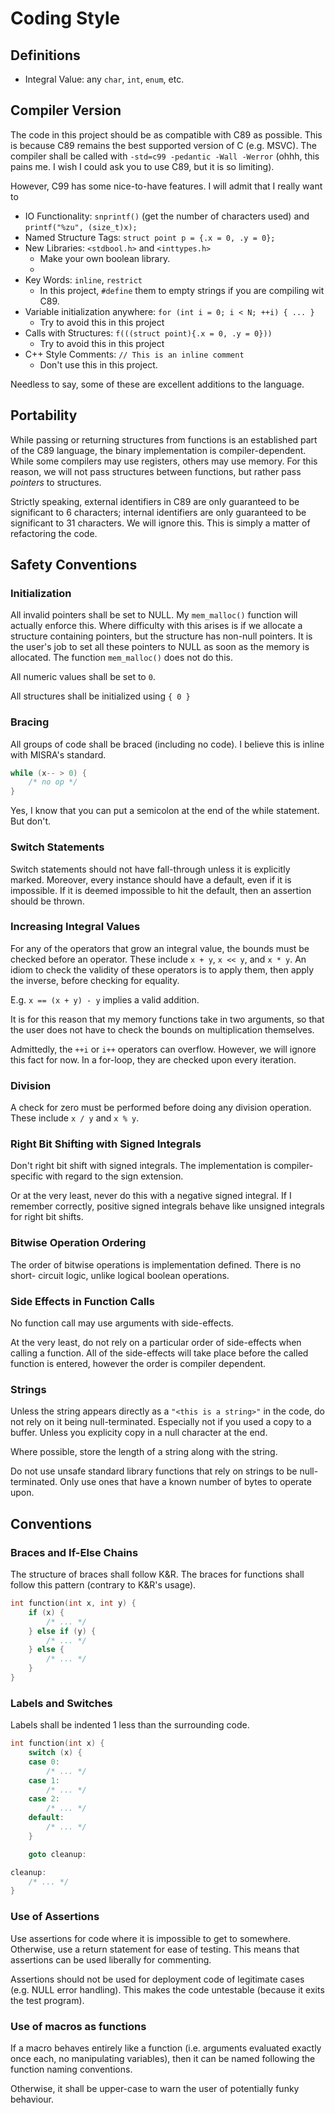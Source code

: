 # Coding Style

## Definitions

* Integral Value: any `char`, `int`, `enum`, etc.

## Compiler Version
The code in this project should be as compatible with C89 as possible. This is
because C89 remains the best supported version of C (e.g. MSVC). The compiler
shall be called with `-std=c99 -pedantic -Wall -Werror` (ohhh, this pains me. I
wish I could ask you to use C89, but it is so limiting).

However, C99 has some nice-to-have features. I will admit that I really want to

* IO Functionality: `snprintf()` (get the number of characters used) and
`printf("%zu", (size_t)x);`
* Named Structure Tags: `struct point p = {.x = 0, .y = 0};`
* New Libraries: `<stdbool.h>` and `<inttypes.h>`
    * Make your own boolean library.
    * 
* Key Words: `inline`, `restrict`
    * In this project, `#define` them to empty strings if you are compiling
    wit C89.
* Variable initialization anywhere: `for (int i = 0; i < N; ++i) { ... }`
    * Try to avoid this in this project
* Calls with Structures: `f(((struct point){.x = 0, .y = 0}))`
    * Try to avoid this in this project
* C++ Style Comments: `// This is an inline comment`
    * Don't use this in this project.

Needless to say, some of these are excellent additions to the language.

## Portability
While passing or returning structures from functions is an established part of
the C89 language, the binary implementation is compiler-dependent. While some
compilers may use registers, others may use memory. For this reason, we will
not pass structures between functions, but rather pass _pointers_ to structures.

Strictly speaking, external identifiers in C89 are only guaranteed to be
significant to 6 characters; internal identifiers are only guaranteed to be
significant to 31 characters. We will ignore this. This is simply a matter of
refactoring the code.

## Safety Conventions

### Initialization
All invalid pointers shall be set to NULL. My `mem_malloc()` function will
actually enforce this. Where difficulty with this arises is if we allocate a
structure containing pointers, but the structure has non-null pointers. It is
the user's job to set all these pointers to NULL as soon as the memory is
allocated. The function `mem_malloc()` does not do this.

All numeric values shall be set to `0`.

All structures shall be initialized using `{ 0 }`

### Bracing
All groups of code shall be braced (including no code). I believe this is inline
with MISRA's standard.

```c
while (x-- > 0) {
    /* no op */
}
```

Yes, I know that you can put a semicolon at the end of the while statement. But
don't.


### Switch Statements
Switch statements should not have fall-through unless it is explicitly marked.
Moreover, every instance should have a default, even if it is impossible. If it
is deemed impossible to hit the default, then an assertion should be thrown.

### Increasing Integral Values
For any of the operators that grow an integral value, the bounds must be checked
before an operator. These include `x + y`, `x << y`, and `x * y`. An idiom to
check the validity of these operators is to apply them, then apply the inverse,
before checking for equality.

E.g. `x == (x + y) - y` implies a valid addition.

It is for this reason that my memory functions take in two arguments, so that
the user does not have to check the bounds on multiplication themselves.

Admittedly, the `++i` or `i++` operators can overflow. However, we will ignore
this fact for now. In a for-loop, they are checked upon every iteration.

### Division
A check for zero must be performed before doing any division operation. These
include `x / y` and `x % y`.

### Right Bit Shifting with Signed Integrals
Don't right bit shift with signed integrals. The implementation is compiler-
specific with regard to the sign extension.

Or at the very least, never do this with a negative signed integral. If I
remember correctly, positive signed integrals behave like unsigned integrals for
right bit shifts.

### Bitwise Operation Ordering
The order of bitwise operations is implementation defined. There is no short-
circuit logic, unlike logical boolean operations.

### Side Effects in Function Calls
No function call may use arguments with side-effects.

At the very least, do not rely on a particular order of side-effects when
calling a function. All of the side-effects will take place before the called
function is entered, however the order is compiler dependent.

### Strings
Unless the string appears directly as a `"<this is a string>"` in the code, do
not rely on it being null-terminated. Especially not if you used a copy to a
buffer. Unless you explicity copy in a null character at the end.

Where possible, store the length of a string along with the string.

Do not use unsafe standard library functions that rely on strings to be null-
terminated. Only use ones that have a known number of bytes to operate upon.


## Conventions

### Braces and If-Else Chains
The structure of braces shall follow K&R. The braces for functions shall follow
this pattern (contrary to K&R's usage).

```c
int function(int x, int y) {
    if (x) {
        /* ... */
    } else if (y) {
        /* ... */
    } else {
        /* ... */
    }
}
```

### Labels and Switches
Labels shall be indented 1 less than the surrounding code.

```c
int function(int x) {
    switch (x) {
    case 0:
        /* ... */
    case 1:
        /* ... */
    case 2:
        /* ... */
    default:
        /* ... */
    }

    goto cleanup:

cleanup:
    /* ... */
}
```

### Use of Assertions
Use assertions for code where it is impossible to get to somewhere. Otherwise,
use a return statement for ease of testing. This means that assertions can be
used liberally for commenting.

Assertions should not be used for deployment code of legitimate cases (e.g. NULL
error handling). This makes the code untestable (because it exits the test
program).

### Use of macros as functions

If a macro behaves entirely like a function (i.e. arguments evaluated exactly
once each, no manipulating variables), then it can be named following the
function naming conventions.

Otherwise, it shall be upper-case to warn the user of potentially funky
behaviour.
